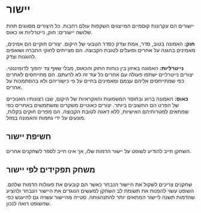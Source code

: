 # יישור

יישורים הם עקרונות קוסמיים המייצגים השקפות עולם רחבות. כל היצורים מסווגים תחת שלושה יישורים: חוק, נייטרליות או כאוס.

**חוק:** האמונה בטוב, סדר, אמת וצדק כסדר הטבעי של היקום. יצורים חוקיים הם אמינים, מאמינים בהגנה על אחרים ופועלים לטובת הקבוצה. הם מצייתים לחוקי החברה ושואפים להוגנות וצדק.

**נייטרליות:** האמונה באיזון בין כוחות החוק והכאוס, מבלי שאף צד יהפוך לדומיננטי. יצורים נייטרליים ישתפו פעולה עם אחרים כל עוד זה לא לרעתם. הם מתייחסים לאחרים כפי שמתייחסים אליהם עצמם ומאמינים בחיים על פי כישוריהם ולא בהסתמכות על אחרים.

**כאוס:** האמונה ברוע ובחוסר המשמעות והאקראיות של היקום, שבו רצונותיו האנוכיים של הפרט הם החשובים ביותר. יצורים כאוטיים משקרים ומשתמשים באחרים כפי שמתאים למטרותיהם האישיות, ללא דאגה לטובת הקבוצה. הם מפרים חוקים בקלות, מונעים על ידי גחמות והאמונה במזל.

## חשיפת יישור

השחקן חייב להודיע לשופט על יישור הדמות שלו, אך אינו חייב לספר לשחקנים אחרים.

## משחק תפקידים לפי יישור

שחקנים צריכים לשקול את היישור הנבחר כאשר הם קובעים את פעולות הדמות שלהם. השופט עשוי להפנות את תשומת לב השחקן למעשים הנוגדים את היישור הנבחר ולהציע שהדמות תשנה ליישור המתאים יותר להתנהגותה. סטייה מהיישור עשויה גם להיענש כפי שהשופט רואה לנכון.